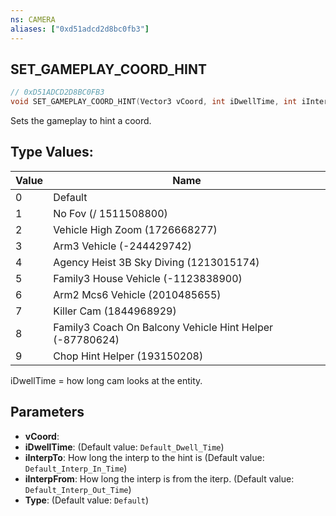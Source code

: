 ```yaml
---
ns: CAMERA
aliases: ["0xd51adcd2d8bc0fb3"]
---
```

## SET_GAMEPLAY_COORD_HINT

```c
// 0xD51ADCD2D8BC0FB3
void SET_GAMEPLAY_COORD_HINT(Vector3 vCoord, int iDwellTime, int iInterpTo, int iInterpFrom, int Type);
```

Sets the gameplay to hint a coord.

## Type Values:
| Value | Name |
| --- | --- |
| 0 | Default |
| 1 | No Fov (/ 1511508800) |
| 2 | Vehicle High Zoom (1726668277) |
| 3 | Arm3 Vehicle (-244429742) |
| 4 | Agency Heist 3B Sky Diving (1213015174) |
| 5 | Family3 House Vehicle (-1123838900) |
| 6 | Arm2 Mcs6 Vehicle (2010485655) |
| 7 | Killer Cam (1844968929) |
| 8 | Family3 Coach On Balcony Vehicle Hint Helper (-87780624) |
| 9 | Chop Hint Helper (193150208) |


iDwellTime = how long cam looks at the entity.


## Parameters
* **vCoord**: 
* **iDwellTime**: (Default value: `Default_Dwell_Time`)
* **iInterpTo**: How long the interp to the hint is (Default value: `Default_Interp_In_Time`)
* **iInterpFrom**: How long the interp is from the iterp. (Default value: `Default_Interp_Out_Time`)
* **Type**: (Default value: `Default`)
